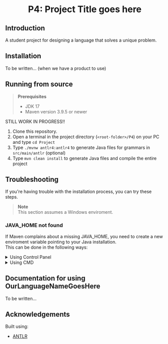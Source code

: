<h1 align="center">
    P4: Project Title goes here
</h1>

## Introduction

A student project for designing a language that solves a unique problem.

## Installation

To be written... (when we have a product to use)

## Running from source

> **Prerequisites**
>
> - JDK 17
> - Maven version 3.9.5 or newer

STILL WORK IN PROGRESS!!

1. Clone this repository.
2. Open a terminal in the project directory (`<root-folder>/P4`) on your PC and type `cd Project`
3. Type `./mvnw antlr4:antlr4` to generate Java files for grammars in `src/main/antlr` (optional)
4. Type `mvn clean install` to generate Java files and compile the entire project

## Troubleshooting

If you're having trouble with the installation process, you can try these steps.
> **Note**  
> This section assumes a Windows enviroment.

### JAVA_HOME not found

If Maven complains about a missing JAVA_HOME, you need to create a new enviroment variable pointing to your Java installation.  
This can be done in the following ways:

<details>
<summary>Using Control Panel</summary>

<details>
<summary>Quick shortcut to Control Panel</summary>

Press CTRL + R on your keyboard.  
Paste `explorer.exe shell:::{BB06C0E4-D293-4f75-8A90-CB05B6477EEE}` into the Run dialog and hit enter.  
Then, you can go directly to step 3.
</details>

1. Open Control Panel and find "System".
2. Right click "System" and click "Open" in the dialog.
3. Click on "Advanced system settings" in the top-left panel.
4. Click on "Enviroment variables" in the buttom-right.
5. Under "System variables", click the "New..." button.
6. Under "Variable name", write JAVA_HOME. The value of the variable is your Java installation directory, e.g. `C:\Program Files\Java\jdk-17`.

> **WARNING**  
> Do not include `/bin` in your JAVA_HOME. Things WILL break!
</details>

<details>
<summary>Using CMD</summary>

If you have some experience with terminals and commands this might be an easier way.  
> **Note**  
> When JAVA_PATH is mentioned, it means the path to your Java installation directory, e.g. `C:\Program Files\Java\jdk-17`.

1. Open a CMD terminal in Administrator mode
2. Paste the following into the terminal and hit enter (with quotes):

```cmd
setx /M JAVA_HOME "JAVA_PATH"
```

> **WARNING**  
> Do not include `/bin` in your JAVA_HOME. Things WILL break!
</details>

## Documentation for using OurLanguageNameGoesHere

To be written...

## Acknowledgements

Built using:

- [ANTLR](https://www.antlr.org/)